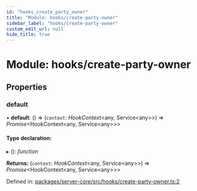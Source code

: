```yaml
---
id: "hooks_create_party_owner"
title: "Module: hooks/create-party-owner"
sidebar_label: "hooks/create-party-owner"
custom_edit_url: null
hide_title: true
---
```


# Module: hooks/create-party-owner

## Properties

### default

• **default**: () => (`context`: *HookContext*<any, Service<any\>\>) => *Promise*<HookContext<any, Service<any\>\>\>

#### Type declaration:

▸ (): *function*

**Returns:** (`context`: *HookContext*<any, Service<any\>\>) => *Promise*<HookContext<any, Service<any\>\>\>

Defined in: [packages/server-core/src/hooks/create-party-owner.ts:2](https://github.com/xr3ngine/xr3ngine/blob/a16a45d7e/packages/server-core/src/hooks/create-party-owner.ts#L2)
